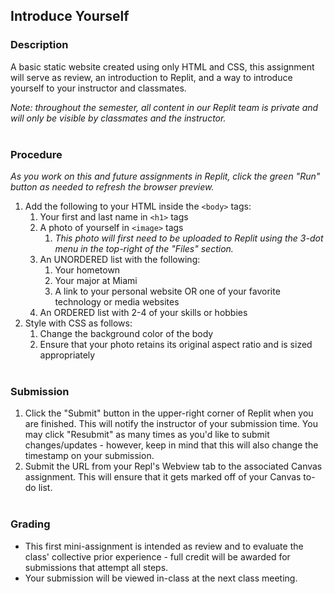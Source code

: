 ## Introduce Yourself  

### Description
A basic static website created using only HTML and CSS, this assignment will serve as review, an introduction to Replit, and a way to introduce yourself to your instructor and classmates.

*Note: throughout the semester, all content in our Replit team is private and will only be visible by classmates and the instructor.*
<br><br>
### Procedure
*As you work on this and future assignments in Replit, click the green "Run" button as needed to refresh the browser preview.*
1. Add the following to your HTML inside the `<body>` tags:
	1. Your first and last name in `<h1>` tags
	2. A photo of yourself in `<image>` tags
		1. *This photo will first need to be uploaded to Replit using the 3-dot menu in the top-right of the "Files" section.*
	3. An UNORDERED list with the following:
		1. Your hometown
		2. Your major at Miami
		3. A link to your personal website OR one of your favorite technology or media websites
	4. An ORDERED list with 2-4 of your skills or hobbies
2. Style with CSS as follows:
	1. Change the background color of the body
	2. Ensure that your photo retains its original aspect ratio and is sized appropriately
<br><br>
### Submission
1. Click the "Submit" button in the upper-right corner of Replit when you are finished. This will notify the instructor of your submission time. You may click "Resubmit" as many times as you'd like to submit changes/updates - however, keep in mind that this will also change the timestamp on your submission.
2. Submit the URL from your Repl's Webview tab to the associated Canvas assignment. This will ensure that it gets marked off of your Canvas to-do list.
<br><br>
### Grading
- This first mini-assignment is intended as review and to evaluate the class' collective prior experience - full credit will be awarded for submissions that attempt all steps.
- Your submission will be viewed in-class at the next class meeting.
